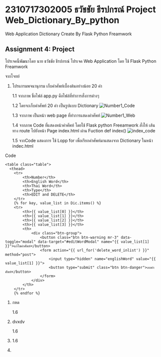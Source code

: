 # 2310717302005 ธวัชชัย ธีรปกรณ์ Project Web_Dictionary_By_python
Web Application Dictionary Create By Flask Python Freamwork
## Assignment 4: Project
โปรเจคนี้พัฒนาโดย นาย ธวัชชัย ธีรปกรณ์
โปรเจค Web Application โดย ใช้ Flask Python Freamwork

จากโจทย์
1. โปรแกรมพจนานุกรม เก็บคำศัพท์เบื้องต้นอย่างน้อย 20 คำ
   
    1.1 จากภาพ ชื่อไฟล์ app.py คือไฟล์ที่ทำการสั่งการต่างๆ
   

    1.2 โดยจะเก็บคำศัพท์ 20 คำ เป็นรูปแบบ Dictionary
![Number1_Code](https://github.com/DionTawatchai/Web_Dictionary_By_python/assets/150526207/ed3e75f7-2222-446d-ba0c-99110f15d2b2)


    1.3 จากภาพ เป็นหน้า web page ที่ทำการแสดงคำศัพท์
![Number1_Web](https://github.com/DionTawatchai/Web_Dictionary_By_python/assets/150526207/4370d422-54b0-4803-b092-48a4a9ed013b)

    1.4 จากภาพ Code ที่แสดงหน้าคำศัพท์ โดยใช้ Flask python Freeamwork สั่งให้ เส้นทาง route ไปยังหน้า Page index.html ผ่าน Fuction def index()
![index_code](https://github.com/DionTawatchai/Web_Dictionary_By_python/assets/150526207/18b59273-ecd1-40d0-ac12-081c3f1413e7)



    1.5 จากCode แสดงการ ใช้ Lopp for เพื่อเรียกคำศัพท์มาแสดงจาก Dictionary ในหน้า indec.html


Code

    <table class="table">
      <thead>
        <tr>
            <th>Number</th>
            <th>English Word</th>
            <th>Thai Word</th>
            <th>Type</th>
            <th>EDIT and DELETE</th>
        </tr>
        {% for key, value_list in Dic.items() %}
        <tr>
            <th>{{ value_list[0] }}</th>
            <th>{{ value_list[1] }}</th>
            <th>{{ value_list[2] }}</th>
            <th>{{ value_list[3] }}</th>
            <th>
                <div class="btn-group">
                    <button class="btn btn-warning mr-3" data-toggle="modal" data-target="#editWordModal" name="{{ value_list[1] }}">แก้ไขคำศัพท์</button>
                    <form action="{{ url_for('delete_word_inlist') }}" method="post">
                        <input type="hidden" name="englishWord" value="{{ value_list[1] }}">
                        <button type="submit" class="btn btn-danger">ลบคำศัพท์</button>
                    </form>
                </div>
            </th>
        </tr>
        {% endfor %}




    



1. กหด
   
    1.6

4. dvxdv


    1.6

5. 
    1.6




6. 



